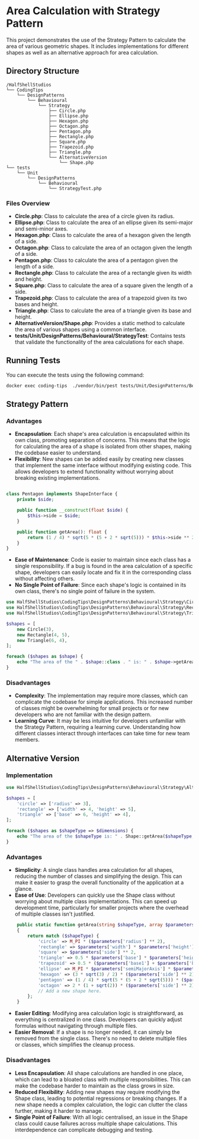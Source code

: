 # Area Calculation with Strategy Pattern

This project demonstrates the use of the Strategy Pattern to calculate the area of various geometric shapes. It includes implementations for different shapes as well as an alternative approach for area calculation.

## Directory Structure

```
/HalfShellStudios  
└── CodingTips  
    └── DesignPatterns  
        └── Behavioural  
            └── Strategy  
                ├── Circle.php  
                ├── Ellipse.php  
                ├── Hexagon.php  
                ├── Octagon.php  
                ├── Pentagon.php  
                ├── Rectangle.php  
                ├── Square.php  
                ├── Trapezoid.php  
                ├── Triangle.php  
                └── AlternativeVersion  
                    └── Shape.php  
└── tests  
    └── Unit  
        └── DesignPatterns  
            └── Behavioural  
                └── StrategyTest.php  
```

### Files Overview

- **Circle.php**: Class to calculate the area of a circle given its radius.
- **Ellipse.php**: Class to calculate the area of an ellipse given its semi-major and semi-minor axes.
- **Hexagon.php**: Class to calculate the area of a hexagon given the length of a side.
- **Octagon.php**: Class to calculate the area of an octagon given the length of a side.
- **Pentagon.php**: Class to calculate the area of a pentagon given the length of a side.
- **Rectangle.php**: Class to calculate the area of a rectangle given its width and height.
- **Square.php**: Class to calculate the area of a square given the length of a side.
- **Trapezoid.php**: Class to calculate the area of a trapezoid given its two bases and height.
- **Triangle.php**: Class to calculate the area of a triangle given its base and height.
- **AlternativeVersion/Shape.php**: Provides a static method to calculate the area of various shapes using a common interface.
- **tests/Unit/DesignPatterns/Behavioural/StrategyTest**: Contains tests that validate the functionality of the area calculations for each shape.

## Running Tests

You can execute the tests using the following command:
```bash
docker exec coding-tips  ./vendor/bin/pest tests/Unit/DesignPatterns/Behavioural/StrategyTest.php 
```

## Strategy Pattern

### Advantages
- **Encapsulation**: Each shape's area calculation is encapsulated within its own class, promoting separation of concerns. This means that the logic for calculating the area of a shape is isolated from other shapes, making the codebase easier to understand.
- **Flexibility**: New shapes can be added easily by creating new classes that implement the same interface without modifying existing code. This allows developers to extend functionality without worrying about breaking existing implementations.

```php

class Pentagon implements ShapeInterface {
    private $side;

    public function __construct(float $side) {
        $this->side = $side;
    }

    public function getArea(): float {
        return (1 / 4) * sqrt(5 * (5 + 2 * sqrt(5))) * $this->side ** 2;
    }
}
```

- **Ease of Maintenance**: Code is easier to maintain since each class has a single responsibility. If a bug is found in the area calculation of a specific shape, developers can easily locate and fix it in the corresponding class without affecting others.
- **No Single Point of Failure**: Since each shape's logic is contained in its own class, there's no single point of failure in the system.

```php
use HalfShellStudios\CodingTips\DesignPatterns\Behavioural\Strategy\Circle;
use HalfShellStudios\CodingTips\DesignPatterns\Behavioural\Strategy\Rectangle;
use HalfShellStudios\CodingTips\DesignPatterns\Behavioural\Strategy\Triangle;

$shapes = [
    new Circle(3),
    new Rectangle(4, 5),
    new Triangle(6, 4),
];

foreach ($shapes as $shape) {
    echo "The area of the " . $shape::class . " is: " . $shape->getArea() . PHP_EOL;
}
```

### Disadvantages

- **Complexity**: The implementation may require more classes, which can complicate the codebase for simple applications. This increased number of classes might be overwhelming for small projects or for new developers who are not familiar with the design pattern.
- **Learning Curve**: It may be less intuitive for developers unfamiliar with the Strategy Pattern, requiring a learning curve. Understanding how different classes interact through interfaces can take time for new team members.

## Alternative Version

### Implementation

```php
use HalfShellStudios\CodingTips\DesignPatterns\Behavioural\Strategy\AlternativeVersion\Shape;

$shapes = [
    'circle' => ['radius' => 3],
    'rectangle' => ['width' => 4, 'height' => 5],
    'triangle' => ['base' => 6, 'height' => 4],
];

foreach ($shapes as $shapeType => $dimensions) {
    echo "The area of the $shapeType is: " . Shape::getArea($shapeType, $dimensions) . PHP_EOL;
}
```

### Advantages
- **Simplicity**: A single class handles area calculation for all shapes, reducing the number of classes and simplifying the design. This can make it easier to grasp the overall functionality of the application at a glance.
- **Ease of Use**: Developers can quickly use the Shape class without worrying about multiple class implementations. This can speed up development time, particularly for smaller projects where the overhead of multiple classes isn't justified.

```php
    public static function getArea(string $shapeType, array $parameters): float
    {
        return match ($shapeType) {
            'circle' => M_PI * ($parameters['radius'] ** 2),
            'rectangle' => $parameters['width'] * $parameters['height'],
            'square' => $parameters['side'] ** 2,
            'triangle' => 0.5 * $parameters['base'] * $parameters['height'],
            'trapezoid' => 0.5 * ($parameters['base1'] + $parameters['base2']) * $parameters['height'],
            'ellipse' => M_PI * $parameters['semiMajorAxis'] * $parameters['semiMinorAxis'],
            'hexagon' => (3 * sqrt(3) / 2) * ($parameters['side'] ** 2),
            'pentagon' => (1 / 4) * sqrt(5 * (5 + 2 * sqrt(5))) * ($parameters['side'] ** 2),
            'octagon' => 2 * (1 + sqrt(2)) * ($parameters['side'] ** 2),
            // Add a new shape here.
        };
    }
```

- **Easier Editing**: Modifying area calculation logic is straightforward, as everything is centralized in one class. Developers can quickly adjust formulas without navigating through multiple files.
- **Easier Removal**: If a shape is no longer needed, it can simply be removed from the single class. There's no need to delete multiple files or classes, which simplifies the cleanup process.

### Disadvantages
- **Less Encapsulation**: All shape calculations are handled in one place, which can lead to a bloated class with multiple responsibilities. This can make the codebase harder to maintain as the class grows in size.
- **Reduced Flexibility**: Adding new shapes may require modifying the Shape class, leading to potential regressions or breaking changes. If a new shape needs a complex calculation, the logic can clutter the class further, making it harder to manage.
- **Single Point of Failure**: With all logic centralised, an issue in the Shape class could cause failures across multiple shape calculations. This interdependence can complicate debugging and testing.